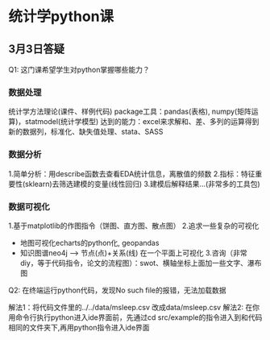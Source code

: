 # 统计学python课

## 3月3日答疑

Q1: 这门课希望学生对python掌握哪些能力？

### 数据处理
统计学方法理论(课件、样例代码)
package工具：pandas(表格), numpy(矩阵运算)，statmodel(统计学模型)
达到的能力：excel来求解和、差、多列的运算得到新的数据列，标准化、缺失值处理、stata、SASS

### 数据分析

1.简单分析：用describe函数去查看EDA统计信息，离散值的频数
2.指标：特征重要性(sklearn)去筛选建模的变量(线性回归)
3.建模后解释结果...(非常多的工具包)

### 数据可视化

1.基于matplotlib的作图指令（饼图、直方图、散点图）
2.追求一些复杂的可视化
- 地图可视化echarts的python化, geopandas
- 知识图谱neo4j --> 节点(点)+关系(线) 在一个平面上可视化
3.咨询（非常diy，等于代码指令，论文的流程图）：swot、横轴坐标上面加一些文字、瀑布图

Q2: 在终端运行python代码，发现No such file的报错，无法加载数据

解法1：将代码文件里的../../data/msleep.csv 改成data/msleep.csv
解法2: 在你用命令行执行python进入ide界面前，先通过cd src/example的指令进入到和代码相同的文件夹下,再用python指令进入ide界面